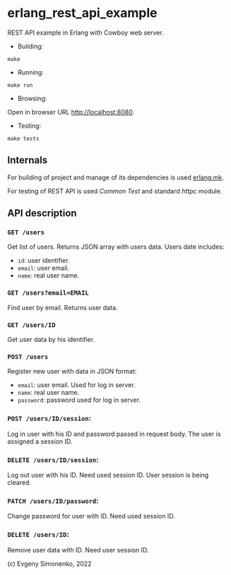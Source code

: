 # erlang\_rest\_api\_example

REST API example in Erlang with Cowboy web server.

- Building:

``` shell
make
```

- Running:

``` shell
make run
```

- Browsing:

Open in browser URL <http://localhost:8080>.

- Testing:

``` shell
make tests
```

## Internals

For building of project and manage of its dependencies is used
[erlang.mk](https://erlang.mk/).

For testing of REST API is used _Common Test_ and standard _httpc_ module.

## API description

### `GET /users`

Get list of users. Returns JSON array with users data. Users date includes:

- `id`: user identifier.
- `email`: user email.
- `name`: real user name.

### `GET /users?email=EMAIL`

Find user by email. Returns user data.

### `GET /users/ID`

Get user data by his identifier.

### `POST /users`

Register new user with data in JSON format:

- `email`: user email. Used for log in server.
- `name`: real user name.
- `password`: password used for log in server.

### `POST /users/ID/session`:

Log in user with his ID and password passed in request body.
The user is assigned a session ID.

### `DELETE /users/ID/session`:

Log out user with his ID. Need used session ID.
User session is being cleared.

### `PATCH /users/ID/password`:

Change password for user with ID. Need used session ID.

### `DELETE /users/ID`:

Remove user data with ID. Need user session ID.

(c) Evgeny Simonenko, 2022
